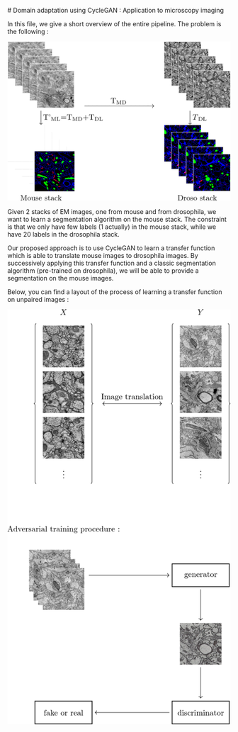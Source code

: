 # Domain adaptation using CycleGAN : Application to microscopy imaging

In this file, we give a short overview of the entire pipeline.
The problem is the following :

![Pipeline](pipeline.png)

Given 2 stacks of EM images, one from mouse and from drosophila, we want to learn a segmentation algorithm on the mouse stack.
The constraint is that we only have few labels (1 actually) in the mouse stack, while we have 20 labels in the drosophila stack.

Our proposed approach is to use CycleGAN to learn a transfer function which is able to translate mouse images to drosophila images.
By successively applying this transfer function and a classic segmentation algorithm (pre-trained on drosophila), we will be able to provide a segmentation on the mouse images.

Below, you can find a layout of the process of learning a transfer function on unpaired images :

![Pipeline](figure_procedure.png)